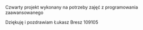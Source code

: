 Czwarty projekt wykonany na potrzeby zajęć z programowania zaawansowanego

Dziękuję i pozdrawiam Łukasz Bresz 109105
